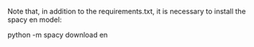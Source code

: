 
Note that, in addition to the requirements.txt, it is necessary to install the spacy en model:

python -m spacy download en

